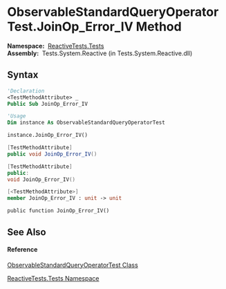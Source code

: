 # ObservableStandardQueryOperatorTest.JoinOp\_Error\_IV Method

**Namespace:**  [ReactiveTests.Tests](ReactiveTests.Tests\ReactiveTests.Tests.md)  
**Assembly:**  Tests.System.Reactive (in Tests.System.Reactive.dll)

## Syntax

```vb
'Declaration
<TestMethodAttribute> _
Public Sub JoinOp_Error_IV
```

```vb
'Usage
Dim instance As ObservableStandardQueryOperatorTest

instance.JoinOp_Error_IV()
```

```csharp
[TestMethodAttribute]
public void JoinOp_Error_IV()
```

```c++
[TestMethodAttribute]
public:
void JoinOp_Error_IV()
```

```fsharp
[<TestMethodAttribute>]
member JoinOp_Error_IV : unit -> unit 
```

```jscript
public function JoinOp_Error_IV()
```

## See Also

#### Reference

[ObservableStandardQueryOperatorTest Class](ObservableStandardQueryOperatorTest\ObservableStandardQueryOperatorTest.md)

[ReactiveTests.Tests Namespace](ReactiveTests.Tests\ReactiveTests.Tests.md)




